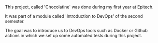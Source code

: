 This project, called 'Chocolatine' was done during my first year at Epitech.

It was part of a module called 'Introduction to DevOps' of the second semester.

The goal was to introduce us to DevOps tools such as Docker or Github actions in which we set up some automated tests during this project.
